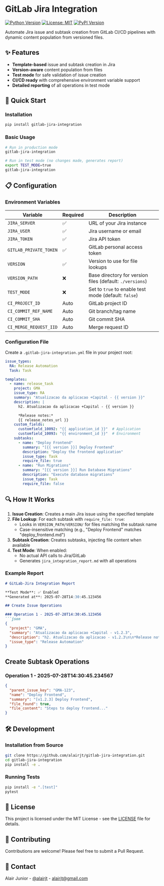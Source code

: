 # GitLab Jira Integration

[![Python Version](https://img.shields.io/badge/python-3.7+-blue.svg)](https://www.python.org/downloads/)
[![License: MIT](https://img.shields.io/badge/License-MIT-yellow.svg)](https://opensource.org/licenses/MIT)
[![PyPI Version](https://img.shields.io/pypi/v/gitlab-jira-integration.svg)](https://pypi.org/project/gitlab-jira-integration/)

Automate Jira issue and subtask creation from GitLab CI/CD pipelines with dynamic content population from versioned files.

## ✨ Features

- **Template-based** issue and subtask creation in Jira
- **Version-aware** content population from files
- **Test mode** for safe validation of issue creation
- **CI/CD ready** with comprehensive environment variable support
- **Detailed reporting** of all operations in test mode

## 🚀 Quick Start

### Installation

```bash
pip install gitlab-jira-integration
```

### Basic Usage

```bash
# Run in production mode
gitlab-jira-integration

# Run in test mode (no changes made, generates report)
export TEST_MODE=true
gitlab-jira-integration
```

## 📋 Configuration

### Environment Variables

| Variable | Required | Description |
|----------|----------|-------------|
| `JIRA_SERVER` | ✅ | URL of your Jira instance |
| `JIRA_USER` | ✅ | Jira username or email |
| `JIRA_TOKEN` | ✅ | Jira API token |
| `GITLAB_PRIVATE_TOKEN` | ✅ | GitLab personal access token |
| `VERSION` | ✅ | Version to use for file lookups |
| `VERSION_PATH` | ❌ | Base directory for version files (default: `./versions`) |
| `TEST_MODE` | ❌ | Set to `true` to enable test mode (default: `false`) |
| `CI_PROJECT_ID` | Auto | GitLab project ID |
| `CI_COMMIT_REF_NAME` | Auto | Git branch/tag name |
| `CI_COMMIT_SHA` | Auto | Git commit SHA |
| `CI_MERGE_REQUEST_IID` | Auto | Merge request ID |

### Configuration File

Create a `.gitlab-jira-integration.yml` file in your project root:

```yaml
issue_types:
  RA: Release Automation
  Task: Task

templates:
  - name: release_task
    project: GMA
    issue_type: RA
    summary: "Atualizacao da aplicacao +Capital - {{ version }}"
    description: |
      h2. Atualizacao da aplicacao +Capital - {{ version }}

      *Release notes:*
      {{ release_notes_url }}
    custom_fields:
      customfield_10092: "{{ application_id }}"  # Application
      customfield_10093: "{{ environment_id }}"  # Environment
    subtasks:
      - name: "Deploy Frontend"
        summary: "[{{ version }}] Deploy Frontend"
        description: "Deploy the frontend application"
        issue_type: Task
        require_file: true
      - name: "Run Migrations"
        summary: "[{{ version }}] Run Database Migrations"
        description: "Execute database migrations"
        issue_type: Task
        require_file: false
```

## 🔍 How It Works

1. **Issue Creation**: Creates a main Jira issue using the specified template
2. **File Lookup**: For each subtask with `require_file: true`:
   - Looks in `VERSION_PATH/VERSION/` for files matching the subtask name
   - Case-insensitive matching (e.g., "Deploy Frontend" matches "deploy_frontend.md")
3. **Subtask Creation**: Creates subtasks, injecting file content when available
4. **Test Mode**: When enabled:
   - No actual API calls to Jira/GitLab
   - Generates `jira_integration_report.md` with all operations

### Example Report

```markdown
# GitLab-Jira Integration Report

**Test Mode**: ✅ Enabled  
**Generated at**: 2025-07-28T14:30:45.123456

## Create Issue Operations

### Operation 1 - 2025-07-28T14:30:45.123456
```json
{
  "project": "GMA",
  "summary": "Atualizacao da aplicacao +Capital - v1.2.3",
  "description": "h2. Atualizacao da aplicacao - v1.2.3\n\n*Release notes:*\nhttps://jira.example.com/release/1.2.3",
  "issue_type": "Release Automation"
}
```

## Create Subtask Operations

### Operation 1 - 2025-07-28T14:30:45.234567
```json
{
  "parent_issue_key": "GMA-123",
  "name": "Deploy Frontend",
  "summary": "[v1.2.3] Deploy Frontend",
  "file_found": true,
  "file_content": "Steps to deploy frontend..."
}
```

## 🛠️ Development

### Installation from Source

```bash
git clone https://github.com/alairjt/gitlab-jira-integration.git
cd gitlab-jira-integration
pip install -e .
```

### Running Tests

```bash
pip install -e ".[test]"
pytest
```

## 📄 License

This project is licensed under the MIT License - see the [LICENSE](LICENSE) file for details.

## 🤝 Contributing

Contributions are welcome! Please feel free to submit a Pull Request.

## 📧 Contact

Alair Junior - [@alairjt](https://github.com/alairjt) - alairjt@gmail.com